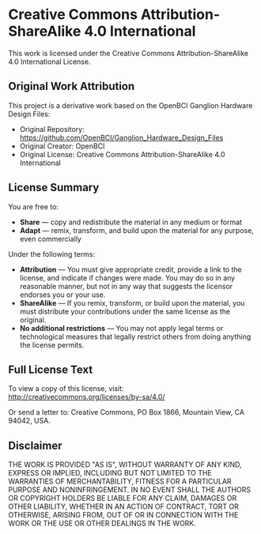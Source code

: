 # Creative Commons Attribution-ShareAlike 4.0 International

This work is licensed under the Creative Commons Attribution-ShareAlike 4.0 International License.

## Original Work Attribution

This project is a derivative work based on the OpenBCI Ganglion Hardware Design Files:
- Original Repository: https://github.com/OpenBCI/Ganglion_Hardware_Design_Files
- Original Creator: OpenBCI
- Original License: Creative Commons Attribution-ShareAlike 4.0 International

## License Summary

You are free to:
- **Share** — copy and redistribute the material in any medium or format
- **Adapt** — remix, transform, and build upon the material for any purpose, even commercially

Under the following terms:
- **Attribution** — You must give appropriate credit, provide a link to the license, and indicate if changes were made. You may do so in any reasonable manner, but not in any way that suggests the licensor endorses you or your use.
- **ShareAlike** — If you remix, transform, or build upon the material, you must distribute your contributions under the same license as the original.
- **No additional restrictions** — You may not apply legal terms or technological measures that legally restrict others from doing anything the license permits.

## Full License Text

To view a copy of this license, visit:
http://creativecommons.org/licenses/by-sa/4.0/

Or send a letter to:
Creative Commons, PO Box 1866, Mountain View, CA 94042, USA.

## Disclaimer

THE WORK IS PROVIDED "AS IS", WITHOUT WARRANTY OF ANY KIND, EXPRESS OR IMPLIED, INCLUDING BUT NOT LIMITED TO THE WARRANTIES OF MERCHANTABILITY, FITNESS FOR A PARTICULAR PURPOSE AND NONINFRINGEMENT. IN NO EVENT SHALL THE AUTHORS OR COPYRIGHT HOLDERS BE LIABLE FOR ANY CLAIM, DAMAGES OR OTHER LIABILITY, WHETHER IN AN ACTION OF CONTRACT, TORT OR OTHERWISE, ARISING FROM, OUT OF OR IN CONNECTION WITH THE WORK OR THE USE OR OTHER DEALINGS IN THE WORK.

